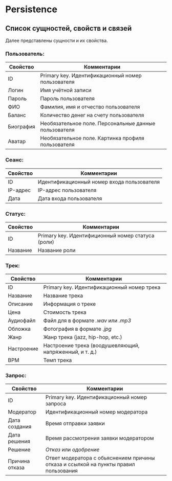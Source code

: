 # Persistence

## Список сущностей, свойств и связей

Далее представлены сущности и их свойства.

### Пользователь:

| Свойство | Комментарии |
| --- | --- |
| ID | Primary key. Идентификационный номер пользователя |
| Логин | Имя учётной записи |
| Пароль | Пароль пользователя |
| ФИО | Фамилия, имя и отчество пользователя |
| Баланс | Количество денег на счету пользователя |
| Биография | Необязательное поле. Персональные данные пользователя | https://www.youtube.com/watch?v=dQw4w9WgXcQ
| Аватар | Необязательное поле. Картинка профиля пользователя |

### Сеанс:

| Свойство | Комментарии |
| --- | --- |
| ID | Идентификационный номер входа пользователя |
| IP-адрес | IP-адрес пользователя |
| Дата | Дата входа пользователя |

### Статус:

| Свойство | Комментарии |
| --- | --- |
| ID | Primary key. Идентифиционный номер статуса (роли) |
| Название | Название роли |

### Трек:

| Свойство | Комментарии |
| --- | --- |
| ID | Primary key. Идентификационный номер трека|
| Название | Название трека |
| Описание | Информация о треке |
| Цена | Стоимость трека |
| Аудиофайл | Файл для  в формате _.wav_ или _.mp3_ |
| Обложка | Фотография в формате _.jpg_|
| Жанр | Жанр трека (jazz, hip-hop, etc.) |
| Настроение | Настроение трека (воодушевляющий, напряженный, и т. д.) |
| BPM | Темп трека |

### Запрос:

| Свойство | Комментарии |
| --- | --- |
| ID | Primary key. Идентификационный номер запроса|
| Модератор | Идентификационный номер модератора |
| Дата создания | Время отправки заявки |
| Дата решения | Время рассмотрения заявки модератором |
| Решение | *Отказ* или *одобрение* |
| Причина отказа | Ответ модератора с обьяснением причины отказа и ссылкой на пункты правил пользования |

